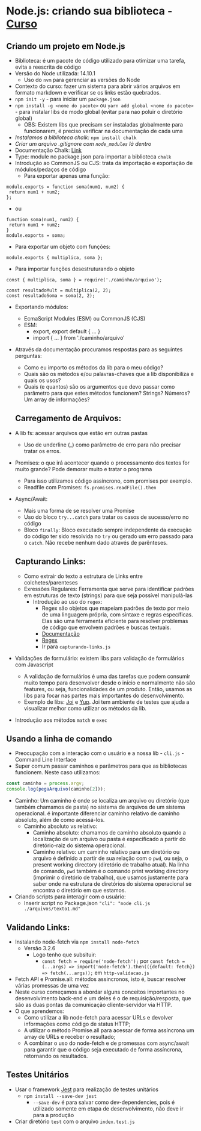 # Node.js: criando sua biblioteca - [Curso](https://cursos.alura.com.br/course/nodejs-criando-biblioteca)

## Criando um projeto em Node.js

- Biblioteca: é um pacote de código utilizado para otimizar uma tarefa, evita a reescrita de código
- Versão do Node utilizada: 14.10.1
  - Uso do `nvm` para gerenciar as versões do Node
- Contexto do curso: fazer um sistema para abrir vários arquivos em formato markdown e verificar se os links estão quebrados.
- `npm init -y` - para iniciar um `package.json`
- `npm install -g <nome do pacote>` ou `yarn add global <nome do pacote>` - para instalar libs de modo global (evitar para nao poluir o diretório global)
  - OBS: Existem libs que precisam ser instaladas globalmente para funcionarem, é preciso verificar na documentação de cada uma
- *Instalamos a biblioteca chalk:* `npm install chalk`
- *Criar um arquivo .gitignore com `node_modules` lá dentro*
- Documentação Chalk: [Link](https://www.npmjs.com/package/chalk)
- Type: module no package.json para importar a biblioteca `chalk`
- Introdução ao CommonJS ou CJS: trata da importação e exportação de módulos/pedaços de código
  - Para exportar apenas uma função:
````
module.exports = function soma(num1, num2) {
 return num1 + num2;
};
````
  - ou
````
function soma(num1, num2) {
 return num1 + num2;
}
module.exports = soma;
````
  - Para exportar um objeto com funções:
````
module.exports { multiplica, soma };
````
  - Para importar funções desestruturando o objeto
````
const { multiplica, soma } = require('./caminho/arquivo');

const resultadoMult = multiplica(2, 2);
const resultadoSoma = soma(2, 2);
````
- Exportando módulos:
  - EcmaScript Modules (ESM) ou CommonJS (CJS)
  - ESM: 
    - export, export default { ... }
    - import { ... } from './caminho/arquivo'
- Através da documentação procuramos respostas para as seguintes perguntas:
  - Como eu importo os métodos da lib para o meu código?
  - Quais são os métodos e/ou palavras-chaves que a lib disponibiliza e quais os usos?
  - Quais (e quantos) são os argumentos que devo passar como parâmetro para que estes métodos funcionem? Strings? Números? Um array de informações?

  ## Carregamento de Arquivos:
- A lib fs: acessar arquivos que estão em outras pastas
  - Uso de underline (_) como parâmetro de erro para não precisar tratar os erros.

- Promises: o que irá acontecer quando o processamento dos textos for muito grande? Pode demorar muito e tratar o programa
  - Para isso utilizamos código assíncrono, com promises por exemplo.
  - Readfile com Promises: `fs.promises.readFile().then`
- Async/Await:
  - Mais uma forma de se resolver uma Promise
  - Uso do bloco `try...catch` para tratar os casos de sucesso/erro no código
  - Bloco `finally`: Bloco executado sempre independente da execução do código ter sido resolvida no `try` ou gerado um erro passado para o `catch`. Não recebe nenhum dado através de parênteses.

  ## Capturando Links:
  - Como extrair do texto a estrutura de Links entre colchetes/parenteses
  - Exressões Regulares: Ferramenta que serve para identificar padrões em estruturas de texto (strings) para que seja possível manipulá-las
    - Introdução ao uso do `regex`:
      - Regex são objetos que mapeiam padrões de texto por meio de uma linguagem própria, com sintaxe e regras específicas. Elas são uma ferramenta eficiente para resolver problemas de código que envolvem padrões e buscas textuais.
      - [Documentação](https://developer.mozilla.org/pt-BR/docs/Web/JavaScript/Guide/Regular_Expressions)
      - [Regex](https://regex101.com/)
      - Ir para `capturando-links.js`
- Validações de formulário: existem libs para validação de formulários com Javascript
  - A validação de formulários é uma das tarefas que podem consumir muito tempo para desenvolver desde o início e normalmente não são features, ou seja, funcionalidades de um produto. Então, usamos as libs para focar nas partes mais importantes do desenvolvimento.
  - Exemplo de libs: [Joi](https://joi.dev/) e [Yup](https://www.npmjs.com/package/yup). Joi tem ambiente de testes que ajuda a visualizar melhor como utilizar os métodos da lib.
- Introdução aos métodos `match` e `exec`

## Usando a linha de comando

- Preocupação com a interação com o usuário e a nossa lib - `cli.js` - Command Line Interface
- Super comum passar caminhos e parâmetros para que as bibliotecas funcionem. Neste caso utilizamos:
````javascript
const caminho = process.argv;
console.log(pegaArquivo(caminho[2]));
````
- Caminho: Um caminho é onde se localiza um arquivo ou diretório (que também chamamos de pasta) no sistema de arquivos de um sistema operacional. é importante diferenciar caminho relativo de caminho absoluto, além de como acessá-los.
  - Caminho absoluto vs relativo: 
    - Caminho absoluto: chamamos de caminho absoluto quando a localização de um arquivo ou pasta é especificado a partir do diretório-raiz do sistema operacional.
    - Caminho relativo: um caminho relativo para um diretório ou arquivo é definido a partir de sua relação com o `pwd`, ou seja, o present working directory (diretório de trabalho atual). Na linha de comando, `pwd` também é o comando print working directory (imprimir o diretório de trabalho), que usamos justamente para saber onde na estrutura de diretórios do sistema operacional se encontra o diretório em que estamos.
- Criando scripts para interagir com o usuário:
  - Inserir script no Package.json `"cli": "node cli.js ./arquivos/texto1.md"`

## Validando Links:
  - Instalando node-fetch via `npm install node-fetch`
    - Versão 3.2.6
      - Logo tenho que subsituir:
        - `const fetch = require('node-fetch');` por `const fetch = (...args) => import('node-fetch').then(({default: fetch}) => fetch(...args));` em `http-validacao.js`
- Fetch API e Promise.all: métodos assincronos, isto é, buscar resolver várias promessas de uma vez
- Neste curso começamos a abordar alguns conceitos importantes no desenvolvimento back-end e um deles é o de requisição/resposta, que são as duas pontas da comunicação cliente-servidor via HTTP.
- O que aprendemos:
  - Como utilizar a lib node-fetch para acessar URLs e devolver informações como código de status HTTP;
  - A utilizar o método Promise.all para acessar de forma assíncrona um array de URLs e receber o resultado;
  - A combinar o uso do node-fetch e de promessas com async/await para garantir que o código seja executado de forma assíncrona, retornando os resultados.

## Testes Unitários
- Usar o framework [Jest](https://jestjs.io/pt-BR/) para realização de testes unitários
  - `npm install --save-dev jest`
    - `--save-dev` é para salvar como dev-dependencies, pois é utilizado somente em etapa de desenvolvimento, não deve ir para a produção
- Criar diretório `test` com o arquivo `index.test.js`